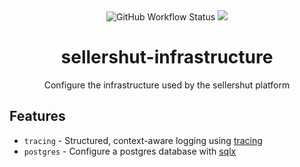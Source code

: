 <div align="center">
  <img alt="GitHub Workflow Status" src="https://img.shields.io/github/actions/workflow/status/sellershut/services-lib/check.yaml?label=build">
  
  <a href="https://codecov.io/gh/sellershut/services-lib" > 
 <img src="https://codecov.io/gh/sellershut/services-lib/graph/badge.svg?token=AxLifNA07h"/> 
 </a>
</div>
<h1 align="center">sellershut-infrastructure</h1>
<p align="center">
Configure the infrastructure used by the sellershut platform
<br />

## Features

- `tracing` - Structured, context-aware logging using [tracing](https://docs.rs/tracing)
- `postgres` - Configure a postgres database with [sqlx](https://docs.rs/sqlx)
